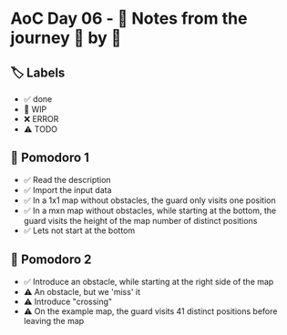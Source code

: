 # AoC Day 06 - 📝 Notes from the journey 🍅 by 🍅

## 🏷️ Labels

- ✅ done
- 🚧 WIP
- ❌ ERROR
- ⚠️ TODO

## 🍅 Pomodoro 1
- ✅ Read the description
- ✅ Import the input data
- ✅ In a 1x1 map without obstacles, the guard only visits one position
- ✅ In a mxn map without obstacles, while starting at the bottom, the guard visits the height of the map number of distinct positions
- ✅ Lets not start at the bottom

## 🍅 Pomodoro 2
- ✅ Introduce an obstacle, while starting at the right side of the map
- ⚠️ An obstacle, but we 'miss' it
- ⚠️ Introduce "crossing"
- ⚠️ On the example map, the guard visits 41 distinct positions before leaving the map 
